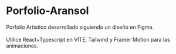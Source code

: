 # Porfolio-Aransol
Porfolio Artistico desarrollado siguiendo un diseño en Figma.<br></br>
Utilice React+Typescript en VITE, Tailwind y Framer Motion para las animaciones.
